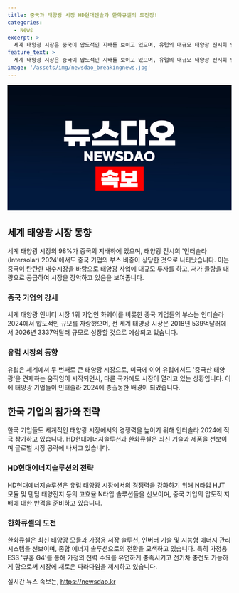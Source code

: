 ```yaml
---
title: 중국과 태양광 시장 HD현대엔솔과 한화큐셀의 도전장!
categories:
  - News
excerpt: >
  세계 태양광 시장은 중국이 압도적인 지배를 보이고 있으며, 유럽의 대규모 태양광 전시회 인터솔라 2024는 중국 기업들의 부스가 상당한 비중을 차지했다. 세계 태양광 시장은 환경보호와 탄소배출 제로 요구 증가로 성장하고 있으며, 유럽은 이 중요한 시장을 보유하고 있다. 이에 유럽에서 중국산 태양광 견제 움직임이 시작되면서, 다른 국가들에도 기회가 열리고 있다. 한국 기업들 역시 이를 발판으로 해외 태양광 시장을 공략하고 있다. HD현대에너지솔루션과 한화큐셀도 적극적인 참가를 통해 새로운 제품과 기술을 선보이며 글로벌 시장 진출을 모색하고 있다.
feature_text: >
  세계 태양광 시장은 중국이 압도적인 지배를 보이고 있으며, 유럽의 대규모 태양광 전시회 인터솔라 2024는 중국 기업들의 부스가 상당한 비중을 차지했다. 세계 태양광 시장은 환경보호와 탄소배출 제로 요구 증가로 성장하고 있으며, 유럽은 이 중요한 시장을 보유하고 있다. 이에 유럽에서 중국산 태양광 견제 움직임이 시작되면서, 다른 국가들에도 기회가 열리고 있다. 한국 기업들 역시 이를 발판으로 해외 태양광 시장을 공략하고 있다. HD현대에너지솔루션과 한화큐셀도 적극적인 참가를 통해 새로운 제품과 기술을 선보이며 글로벌 시장 진출을 모색하고 있다.
image: '/assets/img/newsdao_breakingnews.jpg'
---
```


<p><img src="/assets/img/newsdao_breakingnews.jpg" alt="firstkoreanews 속보" /></p>

<h2 data-ke-size="size26">세계 태양광 시장 동향</h2>

<p data-ke-size="size16">세계 태양광 시장의 98%가 중국의 지배하에 있으며, 태양광 전시회 '인터솔라(Intersolar) 2024'에서도 중국 기업의 부스 비중이 상당한 것으로 나타났습니다. 이는 중국이 탄탄한 내수시장을 바탕으로 태양광 사업에 대규모 투자를 하고, 저가 물량을 대량으로 공급하여 시장을 장악하고 있음을 보여줍니다.</p>

<h3 data-ke-size="size24">중국 기업의 강세</h3>

<p data-ke-size="size16">세계 태양광 인버터 시장 1위 기업인 화웨이를 비롯한 중국 기업들의 부스는 인터솔라 2024에서 압도적인 규모를 자랑했으며, 전 세계 태양광 시장은 2018년 539억달러에서 2026년 3337억달러 규모로 성장할 것으로 예상되고 있습니다.</p>

<h3 data-ke-size="size24">유럽 시장의 동향</h3>

<p data-ke-size="size16">유럽은 세계에서 두 번째로 큰 태양광 시장으로, 미국에 이어 유럽에서도 '중국산 태양광'을 견제하는 움직임이 시작되면서, 다른 국가에도 시장이 열리고 있는 상황입니다. 이에 태양광 기업들이 인터솔라 2024에 총출동한 배경이 되었습니다.</p>

<h2 data-ke-size="size26">한국 기업의 참가와 전략</h2>

<p data-ke-size="size16">한국 기업들도 세계적인 태양광 시장에서의 경쟁력을 높이기 위해 인터솔라 2024에 적극 참가하고 있습니다. HD현대에너지솔루션과 한화큐셀은 최신 기술과 제품을 선보이며 글로벌 시장 공략에 나서고 있습니다.</p>

<h3 data-ke-size="size24">HD현대에너지솔루션의 전략</h3>

<p data-ke-size="size16">HD현대에너지솔루션은 유럽 태양광 시장에서의 경쟁력을 강화하기 위해 N타입 HJT 모듈 및 탠덤 태양전지 등의 고효율 N타입 솔루션들을 선보이며, 중국 기업의 압도적 지배에 대한 반격을 준비하고 있습니다.</p>

<h3 data-ke-size="size24">한화큐셀의 도전</h3>

<p data-ke-size="size16">한화큐셀은 최신 태양광 모듈과 가정용 저장 솔루션, 인버터 기술 및 지능형 에너지 관리 시스템을 선보이며, 종합 에너지 솔루션으로의 전환을 모색하고 있습니다. 특히 가정용 ESS '큐홈 G4'를 통해 가정의 전력 수요를 유연하게 충족시키고 전기차 충전도 가능하게 함으로써 시장에 새로운 파라다임을 제시하고 있습니다.</p>
실시간 뉴스 속보는, <a href="https://newsdao.kr" rel="dofollow">https://newsdao.kr</a>


